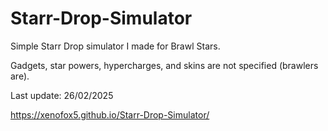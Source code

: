 # Starr-Drop-Simulator
Simple Starr Drop simulator I made for Brawl Stars.

Gadgets, star powers, hypercharges, and skins are not specified (brawlers are).

Last update: 26/02/2025

https://xenofox5.github.io/Starr-Drop-Simulator/
